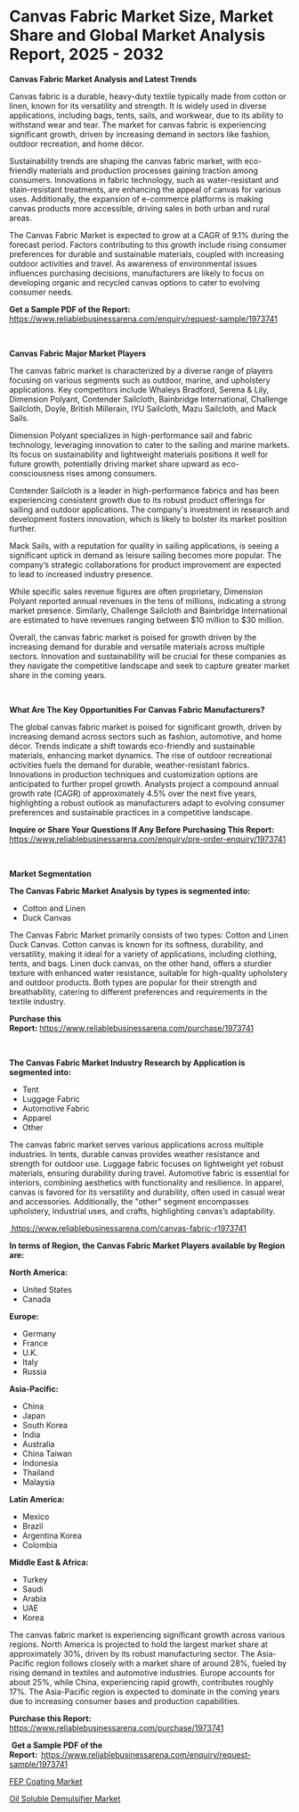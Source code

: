 <p><h1>Canvas Fabric Market Size, Market Share and Global Market Analysis Report, 2025 - 2032</h1></p><p><strong>Canvas Fabric Market Analysis and Latest Trends</strong></p>
<p><p>Canvas fabric is a durable, heavy-duty textile typically made from cotton or linen, known for its versatility and strength. It is widely used in diverse applications, including bags, tents, sails, and workwear, due to its ability to withstand wear and tear. The market for canvas fabric is experiencing significant growth, driven by increasing demand in sectors like fashion, outdoor recreation, and home décor. </p><p>Sustainability trends are shaping the canvas fabric market, with eco-friendly materials and production processes gaining traction among consumers. Innovations in fabric technology, such as water-resistant and stain-resistant treatments, are enhancing the appeal of canvas for various uses. Additionally, the expansion of e-commerce platforms is making canvas products more accessible, driving sales in both urban and rural areas.</p><p>The Canvas Fabric Market is expected to grow at a CAGR of 9.1% during the forecast period. Factors contributing to this growth include rising consumer preferences for durable and sustainable materials, coupled with increasing outdoor activities and travel. As awareness of environmental issues influences purchasing decisions, manufacturers are likely to focus on developing organic and recycled canvas options to cater to evolving consumer needs.</p></p>
<p><strong>Get a Sample PDF of the Report:&nbsp;</strong> <a href="https://www.reliablebusinessarena.com/enquiry/request-sample/1973741?utm_campaign=1905&utm_medium=2&utm_source=Github&utm_content=ia&utm_term=01042025&utm_id=canvas-fabric">https://www.reliablebusinessarena.com/enquiry/request-sample/1973741</a></p>
<p>&nbsp;</p>
<p><strong>Canvas Fabric Major Market Players</strong></p>
<p><p>The canvas fabric market is characterized by a diverse range of players focusing on various segments such as outdoor, marine, and upholstery applications. Key competitors include Whaleys Bradford, Serena & Lily, Dimension Polyant, Contender Sailcloth, Bainbridge International, Challenge Sailcloth, Doyle, British Millerain, IYU Sailcloth, Mazu Sailcloth, and Mack Sails. </p><p>Dimension Polyant specializes in high-performance sail and fabric technology, leveraging innovation to cater to the sailing and marine markets. Its focus on sustainability and lightweight materials positions it well for future growth, potentially driving market share upward as eco-consciousness rises among consumers.</p><p>Contender Sailcloth is a leader in high-performance fabrics and has been experiencing consistent growth due to its robust product offerings for sailing and outdoor applications. The company's investment in research and development fosters innovation, which is likely to bolster its market position further.</p><p>Mack Sails, with a reputation for quality in sailing applications, is seeing a significant uptick in demand as leisure sailing becomes more popular. The company’s strategic collaborations for product improvement are expected to lead to increased industry presence.</p><p>While specific sales revenue figures are often proprietary, Dimension Polyant reported annual revenues in the tens of millions, indicating a strong market presence. Similarly, Challenge Sailcloth and Bainbridge International are estimated to have revenues ranging between $10 million to $30 million.</p><p>Overall, the canvas fabric market is poised for growth driven by the increasing demand for durable and versatile materials across multiple sectors. Innovation and sustainability will be crucial for these companies as they navigate the competitive landscape and seek to capture greater market share in the coming years.</p></p>
<p>&nbsp;</p>
<p><strong>What Are The Key Opportunities For Canvas Fabric Manufacturers?</strong></p>
<p><p>The global canvas fabric market is poised for significant growth, driven by increasing demand across sectors such as fashion, automotive, and home décor. Trends indicate a shift towards eco-friendly and sustainable materials, enhancing market dynamics. The rise of outdoor recreational activities fuels the demand for durable, weather-resistant fabrics. Innovations in production techniques and customization options are anticipated to further propel growth. Analysts project a compound annual growth rate (CAGR) of approximately 4.5% over the next five years, highlighting a robust outlook as manufacturers adapt to evolving consumer preferences and sustainable practices in a competitive landscape.</p></p>
<p><strong>Inquire or Share Your Questions If Any Before Purchasing This Report:</strong> <a href="https://www.reliablebusinessarena.com/enquiry/pre-order-enquiry/1973741?utm_campaign=1905&utm_medium=2&utm_source=Github&utm_content=ia&utm_term=01042025&utm_id=canvas-fabric">https://www.reliablebusinessarena.com/enquiry/pre-order-enquiry/1973741</a></p>
<p>&nbsp;</p>
<p><strong>Market Segmentation</strong></p>
<p><strong>The Canvas Fabric Market Analysis by types is segmented into:</strong></p>
<p><ul><li>Cotton and Linen</li><li>Duck Canvas</li></ul></p>
<p><p>The Canvas Fabric Market primarily consists of two types: Cotton and Linen Duck Canvas. Cotton canvas is known for its softness, durability, and versatility, making it ideal for a variety of applications, including clothing, tents, and bags. Linen duck canvas, on the other hand, offers a sturdier texture with enhanced water resistance, suitable for high-quality upholstery and outdoor products. Both types are popular for their strength and breathability, catering to different preferences and requirements in the textile industry.</p></p>
<p><strong>Purchase this Report:&nbsp;</strong><a href="https://www.reliablebusinessarena.com/purchase/1973741?utm_campaign=1905&utm_medium=2&utm_source=Github&utm_content=ia&utm_term=01042025&utm_id=canvas-fabric">https://www.reliablebusinessarena.com/purchase/1973741</a></p>
<p>&nbsp;</p>
<p><strong>The Canvas Fabric Market Industry Research by Application is segmented into:</strong></p>
<p><ul><li>Tent</li><li>Luggage Fabric</li><li>Automotive Fabric</li><li>Apparel</li><li>Other</li></ul></p>
<p><p>The canvas fabric market serves various applications across multiple industries. In tents, durable canvas provides weather resistance and strength for outdoor use. Luggage fabric focuses on lightweight yet robust materials, ensuring durability during travel. Automotive fabric is essential for interiors, combining aesthetics with functionality and resilience. In apparel, canvas is favored for its versatility and durability, often used in casual wear and accessories. Additionally, the "other" segment encompasses upholstery, industrial uses, and crafts, highlighting canvas’s adaptability.</p></p>
<p><a href="https://www.reliablebusinessarena.com/canvas-fabric-r1973741?utm_campaign=1905&utm_medium=2&utm_source=Github&utm_content=ia&utm_term=01042025&utm_id=canvas-fabric">&nbsp;https://www.reliablebusinessarena.com/canvas-fabric-r1973741</a></p>
<p><strong>In terms of Region, the Canvas Fabric Market Players available by Region are:</strong></p>
<p>
    <p> <strong> North America: </strong>
        <ul>
            <li>United States</li>
            <li>Canada</li>
        </ul>
        </p> 
    <p> <strong> Europe: </strong>
        <ul>
            <li>Germany</li>
            <li>France</li>
            <li>U.K.</li>
            <li>Italy</li>
            <li>Russia</li>
        </ul>
        </p> 
    <p> <strong> Asia-Pacific: </strong>
        <ul>
            <li>China</li>
            <li>Japan</li>
            <li>South Korea</li>
            <li>India</li>
            <li>Australia</li>
            <li>China Taiwan</li>
            <li>Indonesia</li>
            <li>Thailand</li>
            <li>Malaysia</li>
        </ul>
        </p> 
    <p> <strong> Latin America: </strong>
        <ul>
            <li>Mexico</li>
            <li>Brazil</li>
            <li>Argentina Korea</li>
            <li>Colombia</li>
        </ul>
        </p> 
    <p> <strong> Middle East & Africa: </strong>
        <ul>
            <li>Turkey</li>
            <li>Saudi</li>
            <li>Arabia</li>
            <li>UAE</li>
            <li>Korea</li>
        </ul>
    </p>
    </p>
<p><p>The canvas fabric market is experiencing significant growth across various regions. North America is projected to hold the largest market share at approximately 30%, driven by its robust manufacturing sector. The Asia-Pacific region follows closely with a market share of around 28%, fueled by rising demand in textiles and automotive industries. Europe accounts for about 25%, while China, experiencing rapid growth, contributes roughly 17%. The Asia-Pacific region is expected to dominate in the coming years due to increasing consumer bases and production capabilities.</p></p>
<p><strong>Purchase this Report: </strong><a href="https://www.reliablebusinessarena.com/purchase/1973741?utm_campaign=1905&utm_medium=2&utm_source=Github&utm_content=ia&utm_term=01042025&utm_id=canvas-fabric">https://www.reliablebusinessarena.com/purchase/1973741</a></p>
<p>&nbsp;<strong>Get a Sample PDF of the Report:&nbsp;&nbsp;</strong><a href="https://www.reliablebusinessarena.com/enquiry/request-sample/1973741?utm_campaign=1905&utm_medium=2&utm_source=Github&utm_content=ia&utm_term=01042025&utm_id=canvas-fabric">https://www.reliablebusinessarena.com/enquiry/request-sample/1973741</a></p>
<p><strong></strong></p>
<p><p><a href="https://github.com/arocasanzib6/Market-Research-Report-List-1/blob/main/fep-coating-market.md?utm_campaign=1905&utm_medium=2&utm_source=Github&utm_content=ia&utm_term=01042025&utm_id=canvas-fabric">FEP Coating Market</a></p><p><a href="https://github.com/mabutironaldo/Market-Research-Report-List-7/blob/main/oil-soluble-demulsifier-market.md?utm_campaign=1905&utm_medium=2&utm_source=Github&utm_content=ia&utm_term=01042025&utm_id=canvas-fabric">Oil Soluble Demulsifier Market</a></p></p>